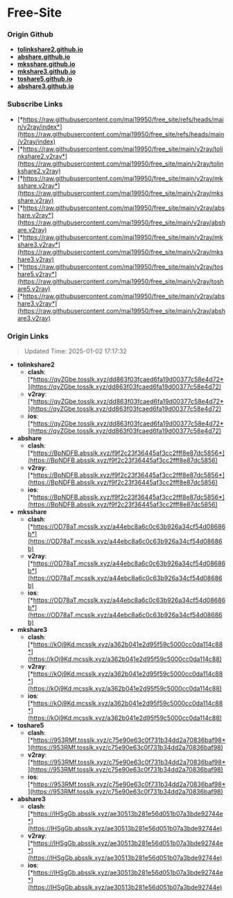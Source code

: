 # Free-Site

### Origin Github

- [**tolinkshare2.github.io**](https://github.com/tolinkshare2/tolinkshare2.github.io)
- [**abshare.github.io**](https://github.com/abshare/abshare.github.io)
- [**mksshare.github.io**](https://github.com/mksshare/mksshare.github.io)
- [**mkshare3.github.io**](https://github.com/mkshare3/mkshare3.github.io)
- [**toshare5.github.io**](https://github.com/toshare5/toshare5.github.io)
- [**abshare3.github.io**](https://github.com/abshare3/abshare3.github.io)

### Subscribe Links

- [*https://raw.githubusercontent.com/mai19950/free_site/refs/heads/main/v2ray/index*](https://raw.githubusercontent.com/mai19950/free_site/refs/heads/main/v2ray/index)
- [*https://raw.githubusercontent.com/mai19950/free_site/main/v2ray/tolinkshare2.v2ray*](https://raw.githubusercontent.com/mai19950/free_site/main/v2ray/tolinkshare2.v2ray)
- [*https://raw.githubusercontent.com/mai19950/free_site/main/v2ray/mksshare.v2ray*](https://raw.githubusercontent.com/mai19950/free_site/main/v2ray/mksshare.v2ray)
- [*https://raw.githubusercontent.com/mai19950/free_site/main/v2ray/abshare.v2ray*](https://raw.githubusercontent.com/mai19950/free_site/main/v2ray/abshare.v2ray)
- [*https://raw.githubusercontent.com/mai19950/free_site/main/v2ray/mkshare3.v2ray*](https://raw.githubusercontent.com/mai19950/free_site/main/v2ray/mkshare3.v2ray)
- [*https://raw.githubusercontent.com/mai19950/free_site/main/v2ray/toshare5.v2ray*](https://raw.githubusercontent.com/mai19950/free_site/main/v2ray/toshare5.v2ray)
- [*https://raw.githubusercontent.com/mai19950/free_site/main/v2ray/abshare3.v2ray*](https://raw.githubusercontent.com/mai19950/free_site/main/v2ray/abshare3.v2ray)

### Origin Links

> Updated Time: 2025-01-02 17:17:32

- **tolinkshare2**
  - **clash**: [*https://qyZGbe.tosslk.xyz/dd863f03fcaed6fa19d00377c58e4d72*](https://qyZGbe.tosslk.xyz/dd863f03fcaed6fa19d00377c58e4d72)
  - **v2ray**: [*https://qyZGbe.tosslk.xyz/dd863f03fcaed6fa19d00377c58e4d72*](https://qyZGbe.tosslk.xyz/dd863f03fcaed6fa19d00377c58e4d72)
  - **ios**: [*https://qyZGbe.tosslk.xyz/dd863f03fcaed6fa19d00377c58e4d72*](https://qyZGbe.tosslk.xyz/dd863f03fcaed6fa19d00377c58e4d72)
- **abshare**
  - **clash**: [*https://BpNDFB.absslk.xyz/f9f2c23f36445af3cc2fff8e87dc5856*](https://BpNDFB.absslk.xyz/f9f2c23f36445af3cc2fff8e87dc5856)
  - **v2ray**: [*https://BpNDFB.absslk.xyz/f9f2c23f36445af3cc2fff8e87dc5856*](https://BpNDFB.absslk.xyz/f9f2c23f36445af3cc2fff8e87dc5856)
  - **ios**: [*https://BpNDFB.absslk.xyz/f9f2c23f36445af3cc2fff8e87dc5856*](https://BpNDFB.absslk.xyz/f9f2c23f36445af3cc2fff8e87dc5856)
- **mksshare**
  - **clash**: [*https://OD78aT.mcsslk.xyz/a44ebc8a6c0c63b926a34cf54d08686b*](https://OD78aT.mcsslk.xyz/a44ebc8a6c0c63b926a34cf54d08686b)
  - **v2ray**: [*https://OD78aT.mcsslk.xyz/a44ebc8a6c0c63b926a34cf54d08686b*](https://OD78aT.mcsslk.xyz/a44ebc8a6c0c63b926a34cf54d08686b)
  - **ios**: [*https://OD78aT.mcsslk.xyz/a44ebc8a6c0c63b926a34cf54d08686b*](https://OD78aT.mcsslk.xyz/a44ebc8a6c0c63b926a34cf54d08686b)
- **mkshare3**
  - **clash**: [*https://kOj9Kd.mcsslk.xyz/a362b041e2d95f59c5000cc0da114c88*](https://kOj9Kd.mcsslk.xyz/a362b041e2d95f59c5000cc0da114c88)
  - **v2ray**: [*https://kOj9Kd.mcsslk.xyz/a362b041e2d95f59c5000cc0da114c88*](https://kOj9Kd.mcsslk.xyz/a362b041e2d95f59c5000cc0da114c88)
  - **ios**: [*https://kOj9Kd.mcsslk.xyz/a362b041e2d95f59c5000cc0da114c88*](https://kOj9Kd.mcsslk.xyz/a362b041e2d95f59c5000cc0da114c88)
- **toshare5**
  - **clash**: [*https://953RMf.tosslk.xyz/c75e90e63c0f731b34dd2a70836baf98*](https://953RMf.tosslk.xyz/c75e90e63c0f731b34dd2a70836baf98)
  - **v2ray**: [*https://953RMf.tosslk.xyz/c75e90e63c0f731b34dd2a70836baf98*](https://953RMf.tosslk.xyz/c75e90e63c0f731b34dd2a70836baf98)
  - **ios**: [*https://953RMf.tosslk.xyz/c75e90e63c0f731b34dd2a70836baf98*](https://953RMf.tosslk.xyz/c75e90e63c0f731b34dd2a70836baf98)
- **abshare3**
  - **clash**: [*https://IHSgGb.absslk.xyz/ae30513b281e56d051b07a3bde92744e*](https://IHSgGb.absslk.xyz/ae30513b281e56d051b07a3bde92744e)
  - **v2ray**: [*https://IHSgGb.absslk.xyz/ae30513b281e56d051b07a3bde92744e*](https://IHSgGb.absslk.xyz/ae30513b281e56d051b07a3bde92744e)
  - **ios**: [*https://IHSgGb.absslk.xyz/ae30513b281e56d051b07a3bde92744e*](https://IHSgGb.absslk.xyz/ae30513b281e56d051b07a3bde92744e)
